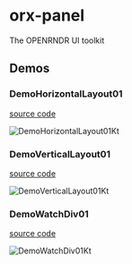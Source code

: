 # orx-panel

The OPENRNDR UI toolkit
<!-- __demos__ -->
## Demos
### DemoHorizontalLayout01
[source code](src/demo/kotlin/DemoHorizontalLayout01.kt)

![DemoHorizontalLayout01Kt](https://raw.githubusercontent.com/openrndr/orx/media/orx-panel/images/DemoHorizontalLayout01Kt.png)

### DemoVerticalLayout01
[source code](src/demo/kotlin/DemoVerticalLayout01.kt)

![DemoVerticalLayout01Kt](https://raw.githubusercontent.com/openrndr/orx/media/orx-panel/images/DemoVerticalLayout01Kt.png)

### DemoWatchDiv01
[source code](src/demo/kotlin/DemoWatchDiv01.kt)

![DemoWatchDiv01Kt](https://raw.githubusercontent.com/openrndr/orx/media/orx-panel/images/DemoWatchDiv01Kt.png)
